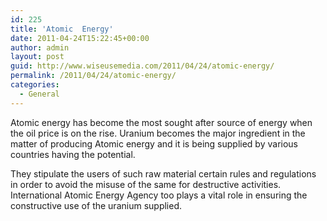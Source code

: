 ```yaml
---
id: 225
title: 'Atomic  Energy'
date: 2011-04-24T15:22:45+00:00
author: admin
layout: post
guid: http://www.wiseusemedia.com/2011/04/24/atomic-energy/
permalink: /2011/04/24/atomic-energy/
categories:
  - General
---
```

Atomic energy has become the most sought after source of energy when the oil price is on the rise. Uranium becomes the major ingredient in the matter of producing Atomic energy and it is being supplied by various countries having the potential.

They stipulate the users of such raw material certain rules and regulations in order to avoid the misuse of the same for destructive activities. International Atomic Energy Agency too plays a vital role in ensuring the constructive use of the uranium supplied.